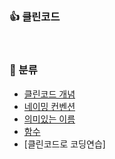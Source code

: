 ### 👍 클린코드
<br>

### 📘 분류
- [클린코드 개념](https://github.com/yeon-hee/TIL/blob/master/%ED%81%B4%EB%A6%B0%EC%BD%94%EB%93%9C/%ED%81%B4%EB%A6%B0%EC%BD%94%EB%93%9C%20%EA%B0%9C%EB%85%90.md)
- [네이밍 컨벤션](https://github.com/yeon-hee/TIL/tree/master/%ED%81%B4%EB%A6%B0%EC%BD%94%EB%93%9C/%EB%84%A4%EC%9D%B4%EB%B0%8D%20%EC%BB%A8%EB%B2%A4%EC%85%98)
- [의미있는 이름](https://github.com/yeon-hee/TIL/tree/master/%ED%81%B4%EB%A6%B0%EC%BD%94%EB%93%9C/%EC%9D%98%EB%AF%B8%EC%9E%88%EB%8A%94%20%EC%9D%B4%EB%A6%84)
- [함수](함수)
- [클린코드로 코딩연습]
